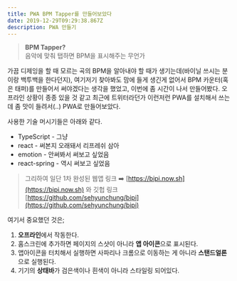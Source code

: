 ```yaml
---
title: PWA BPM Tapper를 만들어보았다
date: 2019-12-29T09:29:38.867Z
description: PWA 만들기
---
```

>**BPM Tapper?**  
음악에 맞춰 탭하면 BPM을 표시해주는 무언가

가끔 디제잉을 할 때 모르는 곡의 BPM을 알아내야 할 때가 생기는데(바이닐 쓰시는 분이랑 백투백을 한다던지), 여기저기 찾아봐도 맘에 들게 생긴게 없어서 BPM 카운터(혹은 태퍼)를 만들어서 써야겠다는 생각을 했었고, 이번에 좀 시간이 나서 만들어봤다. 오프라인 상황이 종종 있을 것 같고 최근에 트위터라던가 이런저런 PWA를 설치해서 쓰는 데 좀 맛이 들려서(..) PWA로 만들어보았다.

사용한 기술 머시기들은 아래와 같다.

- TypeScript - 그냥
- react - 써본지 오래돼서 리프레쉬 삼아
- emotion - 안써봐서 써보고 싶었음
- react-spring - 역시 써보고 싶었음

>그리하여 일단 1차 완성된 웹앱 링크 ➡️ [https://bipi.now.sh](https://bipi.now.sh) 와 깃헙 링크 [https://github.com/sehyunchung/bipi](https://github.com/sehyunchung/bipi)

여기서 중요했던 것은;
1. **오프라인**에서 작동한다.
1. 홈스크린에 추가하면 페이지의 스샷이 아니라 **앱 아이콘**으로 표시된다.
1. 앱아이콘을 터치해서 실행하면 사파리나 크롬으로 이동하는 게 아니라 **스탠드얼론**으로 실행된다.
1. 기기의 **상태바**가 검은색이나 흰색이 아니라 스타일링 되어있다.


